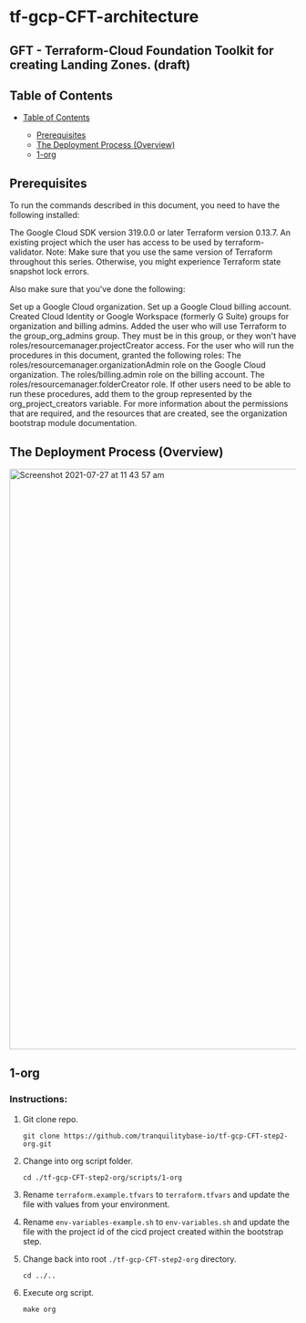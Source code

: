 # tf-gcp-CFT-architecture

##  GFT - Terraform-Cloud Foundation Toolkit for creating Landing Zones. (draft)

## Table of Contents

* [Table of Contents](#table-of-contents)

     * [Prerequisites](#prerequisites)
     * [The Deployment Process (Overview)](#the-deployment-process-overview)
     * [1-org](#1-org)
         
 

## Prerequisites
  
  To run the commands described in this document, you need to have the following installed:
  
  The Google Cloud SDK version 319.0.0 or later
  Terraform version 0.13.7.
  An existing project which the user has access to be used by terraform-validator.
      Note: Make sure that you use the same version of Terraform throughout this series. Otherwise, you might experience Terraform state snapshot lock errors.

   Also make sure that you've done the following:

   Set up a Google Cloud organization.
   Set up a Google Cloud billing account.
   Created Cloud Identity or Google Workspace (formerly G Suite) groups for organization and billing admins.
   Added the user who will use Terraform to the group_org_admins group. They must be in this group, or they won't have roles/resourcemanager.projectCreator access.
   For the user who will run the procedures in this document, granted the following roles:
   The roles/resourcemanager.organizationAdmin role on the Google Cloud organization.
   The roles/billing.admin role on the billing account.
   The roles/resourcemanager.folderCreator role.
   If other users need to be able to run these procedures, add them to the group represented by the org_project_creators variable. For more information about the permissions that are required, and the resources that          are created, see the organization bootstrap module documentation.

## The Deployment Process (Overview)

<img width="1018" alt="Screenshot 2021-07-27 at 11 43 57 am" src="https://user-images.githubusercontent.com/80045831/127141366-262007ca-c4a6-48c5-a0bc-b89bdeb694a8.png">




## 1-org


### Instructions: 

1. Git clone repo.
   ```
   git clone https://github.com/tranquilitybase-io/tf-gcp-CFT-step2-org.git
   ```

1. Change into org script folder.
   ```
   cd ./tf-gcp-CFT-step2-org/scripts/1-org
   ```
1. Rename `terraform.example.tfvars` to `terraform.tfvars` and update the file with values from your environment.

1. Rename `env-variables-example.sh` to `env-variables.sh` and update the file with the project id of the cicd project created within the bootstrap step.

1. Change back into root `./tf-gcp-CFT-step2-org` directory.
   ```
   cd ../..
   ```
1. Execute org script.
   ```
   make org
   ```



